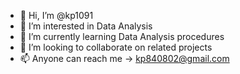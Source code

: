 - 👋 Hi, I’m @kp1091
- 👀 I’m interested in Data Analysis
- 🌱 I’m currently learning Data Analysis procedures
- 💞️ I’m looking to collaborate on related projects
- 📫 Anyone can reach me -> kp840802@gmail.com

<!---
kp1091/kp1091 is a ✨ special ✨ repository because its `README.md` (this file) appears on your GitHub profile.
You can click the Preview link to take a look at your changes.
--->
